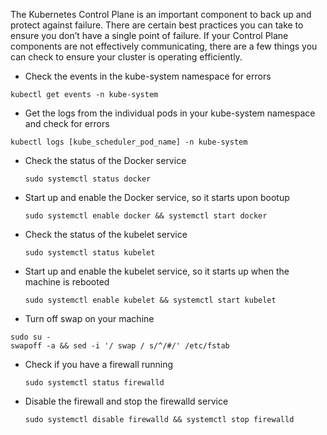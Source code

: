 The Kubernetes Control Plane is an important component to back up and protect against failure. There are certain best practices you can take to ensure you don’t have a single point of failure. If your Control Plane components are not effectively communicating, there are a few things you can check to ensure your cluster is operating efficiently.


* Check the events in the kube-system namespace for errors

`kubectl get events -n kube-system`

* Get the logs from the individual pods in your kube-system namespace and check for errors

`kubectl logs [kube_scheduler_pod_name] -n kube-system`

* Check the status of the Docker service

    `sudo systemctl status docker`

* Start up and enable the Docker service, so it starts upon bootup

    `sudo systemctl enable docker && systemctl start docker`

* Check the status of the kubelet service

    `sudo systemctl status kubelet`

* Start up and enable the kubelet service, so it starts up when the machine is rebooted

    `sudo systemctl enable kubelet && systemctl start kubelet`

* Turn off swap on your machine

```
sudo su -
swapoff -a && sed -i '/ swap / s/^/#/' /etc/fstab
```

* Check if you have a firewall running

    `sudo systemctl status firewalld`

* Disable the firewall and stop the firewalld service

    `sudo systemctl disable firewalld && systemctl stop firewalld`